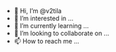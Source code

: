 - 👋 Hi, I’m @v2tila
- 👀 I’m interested in ...
- 🌱 I’m currently learning ...
- 💞️ I’m looking to collaborate on ...
- 📫 How to reach me ...

<!---
v2tila/v2tila is a ✨ special ✨ repository because its `README.md` (this file) appears on your GitHub profile.
You can click the Preview link to take a look at your changes.
--->
